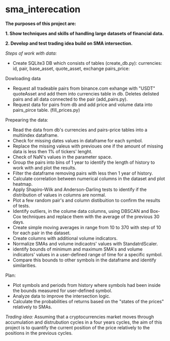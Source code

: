 # sma_interecation

**The purposes of this project are:**

**1. Show techniques and skills of handling large datasets of financial data.**

**2. Develop and test trading idea build on SMA intersection.**


_Steps of work with data:_
- Create SQLite3 DB which consists of tables (create_db.py):
  currencies: id, pair, base_asset, quote_asset, exchange
  pairs_price: 

Dowloading data
- Request all tradeable pairs from binance.com exhange with "USDT" quoteAsset and add them into currencies table in db. Deletes delisted pairs and all data connected to the pair (add_pairs.py).
- Request data for pairs from db and add price and volume data into pairs_pirce table. (fill_prices.py)

Prepearing the data:
- Read the data from db's currencies and pairs-price tables into a multiindex dataframe.
- Check for missing dates values in dataframe for each symbol.
- Replace the missing valeus with previoues one if the amount of missing data is less then 1% of tickers' lenght.
- Check of NaN's values in the parameter space.
- Group the pairs into bins of 1 year to identify the length of history to work with and plot the results.
- Filter the dataframe removing pairs with less then 1 year of history.
- Calculate correlation between numerical columns in the dataset and plot heatmap.
- Apply Shapiro-Wilk and Anderson-Darling tests to identify if the distribution of values in columns are normal.
- Plot a few random pair's and column distibuition to confirm the results of tests.
- Identify outliers, in the colume data columns, using DBSCAN and Box-Cox techniques and replace them with the average of the previous 30 days.
- Create simple moving averages in range from 10 to 370 with step of 10 for each pair in the dataset.
- Create columns with additional volume indicators.
- Normalize SMAs and volume indicaotrs' values with StandatrdScaler.
- identify bounds of minimum and maximum SMA's and volume indicators' values in a user-defined range of time for a specific symbol.
- Compare this bounds to other symbols in the dataframe and identify similarities.

Plan:
- Plot symbols and periods from history where symbols had been inside the bounds measured for user-defined symbol.
- Analyze data to improve the intersection logic.
- Calculate the probabilities of returns based on the "states of the prices" relatively to SMAs.

_Trading idea:_
Assuming that a cryptocurrencies market moves through accumulation and distrubution cycles in a four years cycles, the aim of this project is to quantify the current position of the price relatively to the positions in the previous cycles.

